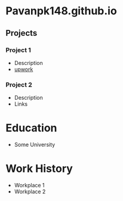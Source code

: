 # Pavanpk148.github.io

## Projects
### Project 1
- Description
- [upwork](https://pavanpk148.github.io/)

### Project 2
- Description
- Links

# Education
- Some University

# Work History
- Workplace 1
- Workplace 2
